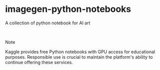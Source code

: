 # imagegen-python-notebooks
A collection of python notebook for AI art

<br>

> [!NOTE]
> Kaggle provides free Python notebooks with GPU access for educational purposes. Responsible use is crucial to maintain the platform's ability to continue offering these services.
